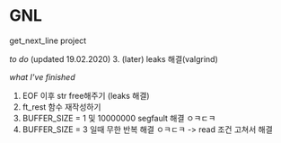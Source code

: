# GNL
get_next_line project

_to do_ (updated 19.02.2020)
3. (later) leaks 해결(valgrind)

_what I've finished_
1. EOF 이후 str free해주기 (leaks 해결)
2. ft_rest 함수 재작성하기
1. BUFFER_SIZE = 1 및 10000000 segfault 해결 ㅇㅋㄷㅋ
2. BUFFER_SIZE = 3 일때 무한 반복 해결 ㅇㅋㄷㅋ
-> read 조건 고쳐서 해결
